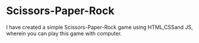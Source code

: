 # Scissors-Paper-Rock
I have created a simple Scissors-Paper-Rock game using HTML,CSSand JS, wherein you can play this game with computer.
